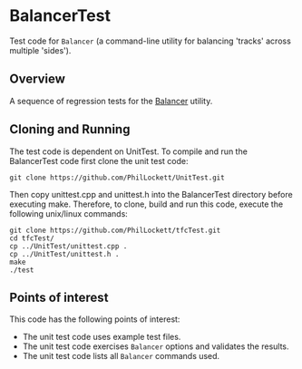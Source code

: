 # BalancerTest
Test code for `Balancer` (a command-line utility for balancing 'tracks' across
multiple 'sides').

## Overview
A sequence of regression tests for the [Balancer](https://github.com/PhilLockett/Balancer) utility.

## Cloning and Running
The test code is dependent on UnitTest. To compile and run the BalancerTest 
code first clone the unit test code:

    git clone https://github.com/PhilLockett/UnitTest.git

Then copy unittest.cpp and unittest.h into the BalancerTest directory before 
executing make. Therefore, to clone, build and run this code, execute the
following unix/linux commands:

    git clone https://github.com/PhilLockett/tfcTest.git
    cd tfcTest/
    cp ../UnitTest/unittest.cpp .
    cp ../UnitTest/unittest.h .
    make
    ./test

## Points of interest
This code has the following points of interest:

  * The unit test code uses example test files.
  * The unit test code exercises `Balancer` options and validates the results.
  * The unit test code lists all `Balancer` commands used.
